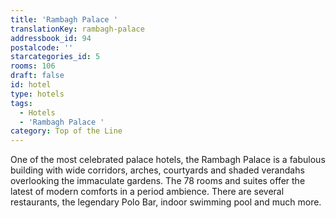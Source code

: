 ```yaml
---
title: 'Rambagh Palace '
translationKey: rambagh-palace
addressbook_id: 94
postalcode: ''
starcategories_id: 5
rooms: 106
draft: false
id: hotel
type: hotels
tags:
  - Hotels
  - 'Rambagh Palace '
category: Top of the Line
---
```

One of the most celebrated palace hotels, the Rambagh Palace is a fabulous building with wide corridors, arches, courtyards and shaded verandahs overlooking the immaculate gardens.    The 78 rooms and suites offer the latest of modern comforts in a period ambience. There are several restaurants, the legendary Polo Bar, indoor swimming pool and much more.